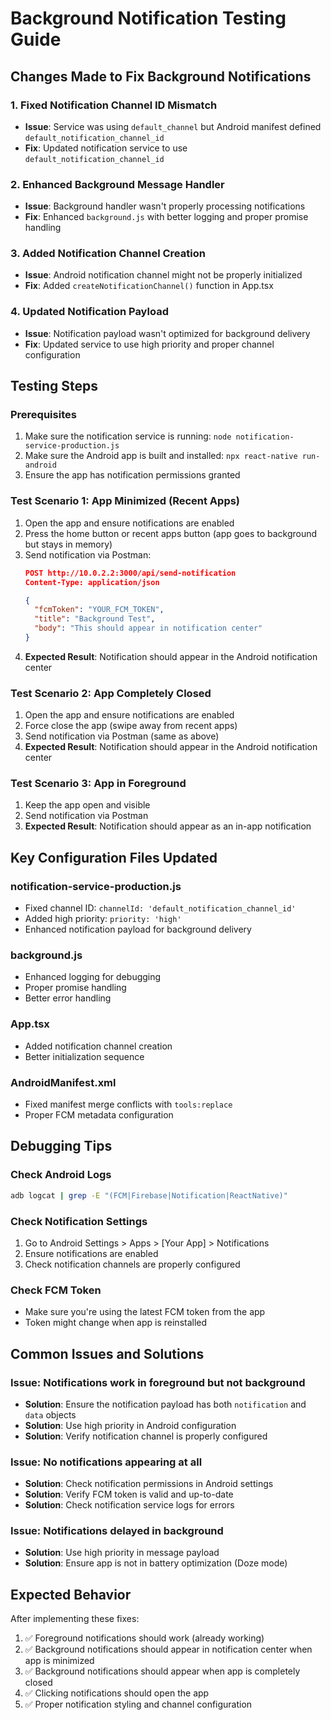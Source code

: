 # Background Notification Testing Guide

## Changes Made to Fix Background Notifications

### 1. Fixed Notification Channel ID Mismatch
- **Issue**: Service was using `default_channel` but Android manifest defined `default_notification_channel_id`
- **Fix**: Updated notification service to use `default_notification_channel_id`

### 2. Enhanced Background Message Handler
- **Issue**: Background handler wasn't properly processing notifications
- **Fix**: Enhanced `background.js` with better logging and proper promise handling

### 3. Added Notification Channel Creation
- **Issue**: Android notification channel might not be properly initialized
- **Fix**: Added `createNotificationChannel()` function in App.tsx

### 4. Updated Notification Payload
- **Issue**: Notification payload wasn't optimized for background delivery
- **Fix**: Updated service to use high priority and proper channel configuration

## Testing Steps

### Prerequisites
1. Make sure the notification service is running: `node notification-service-production.js`
2. Make sure the Android app is built and installed: `npx react-native run-android`
3. Ensure the app has notification permissions granted

### Test Scenario 1: App Minimized (Recent Apps)
1. Open the app and ensure notifications are enabled
2. Press the home button or recent apps button (app goes to background but stays in memory)
3. Send notification via Postman:
   ```json
   POST http://10.0.2.2:3000/api/send-notification
   Content-Type: application/json
   
   {
     "fcmToken": "YOUR_FCM_TOKEN",
     "title": "Background Test",
     "body": "This should appear in notification center"
   }
   ```
4. **Expected Result**: Notification should appear in the Android notification center

### Test Scenario 2: App Completely Closed
1. Open the app and ensure notifications are enabled
2. Force close the app (swipe away from recent apps)
3. Send notification via Postman (same as above)
4. **Expected Result**: Notification should appear in the Android notification center

### Test Scenario 3: App in Foreground
1. Keep the app open and visible
2. Send notification via Postman
3. **Expected Result**: Notification should appear as an in-app notification

## Key Configuration Files Updated

### notification-service-production.js
- Fixed channel ID: `channelId: 'default_notification_channel_id'`
- Added high priority: `priority: 'high'`
- Enhanced notification payload for background delivery

### background.js
- Enhanced logging for debugging
- Proper promise handling
- Better error handling

### App.tsx
- Added notification channel creation
- Better initialization sequence

### AndroidManifest.xml
- Fixed manifest merge conflicts with `tools:replace`
- Proper FCM metadata configuration

## Debugging Tips

### Check Android Logs
```bash
adb logcat | grep -E "(FCM|Firebase|Notification|ReactNative)"
```

### Check Notification Settings
1. Go to Android Settings > Apps > [Your App] > Notifications
2. Ensure notifications are enabled
3. Check notification channels are properly configured

### Check FCM Token
- Make sure you're using the latest FCM token from the app
- Token might change when app is reinstalled

## Common Issues and Solutions

### Issue: Notifications work in foreground but not background
- **Solution**: Ensure the notification payload has both `notification` and `data` objects
- **Solution**: Use high priority in Android configuration
- **Solution**: Verify notification channel is properly configured

### Issue: No notifications appearing at all
- **Solution**: Check notification permissions in Android settings
- **Solution**: Verify FCM token is valid and up-to-date
- **Solution**: Check notification service logs for errors

### Issue: Notifications delayed in background
- **Solution**: Use high priority in message payload
- **Solution**: Ensure app is not in battery optimization (Doze mode)

## Expected Behavior

After implementing these fixes:
1. ✅ Foreground notifications should work (already working)
2. ✅ Background notifications should appear in notification center when app is minimized
3. ✅ Background notifications should appear when app is completely closed
4. ✅ Clicking notifications should open the app
5. ✅ Proper notification styling and channel configuration